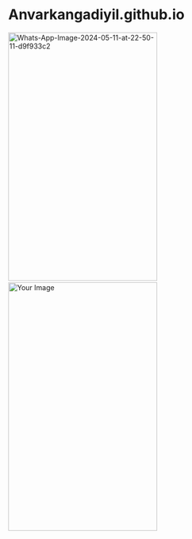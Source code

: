 # Anvarkangadiyil.github.io
<span>
  <a href="https://imgbb.com/"><img src="https://i.ibb.co/zGZ2GnZ/Whats-App-Image-2024-05-11-at-22-50-11-d9f933c2.jpg" alt="Whats-App-Image-2024-05-11-at-22-50-11-d9f933c2" border="0" height="500" width="300" /></a>
&nbsp &nbsp
<a href="https://imgbb.com/">
  <img src="https://i.ibb.co/VHCf2tB/Whats-App-Image-2024-05-11-at-22-50-10-46750503.jpg" alt="Your Image" width="300" height="500" />
</a>

</span>
